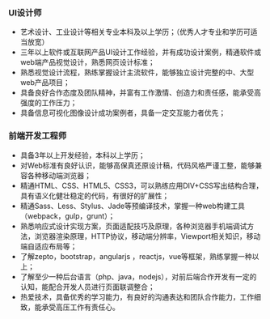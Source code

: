 ### UI设计师

* 艺术设计、工业设计等相关专业本科及以上学历；（优秀人才专业和学历可适当放宽）
* 三年以上软件或互联网产品UI设计工作经验，并有成功设计案例，精通软件或web端产品视觉设计，熟悉网页设计标准；
* 熟悉视觉设计流程，熟练掌握设计主流软件，能够独立设计完整的中、大型web产品项目；
* 具备良好合作态度及团队精神，并富有工作激情、创造力和责任感，能承受高强度的工作压力；
* 具备信息可视化图像设计成功案例者，具备一定交互能力者优先；

### 前端开发工程师

* 具备3年以上开发经验，本科以上学历；
* 对Web标准有良好认识，能够高保真还原设计稿，代码风格严谨工整，能够兼容各种移动端浏览器；
* 精通HTML、CSS、HTML5、CSS3，可以熟练应用DIV+CSS写出结构合理，具有语义化健壮稳定的代码，有很好的扩展性；
* 精通Sass、Less、Stylus、Jade等预编译技术，掌握一种web构建工具（webpack，gulp，grunt）；
* 熟悉响应式设计实现方案，页面适配技巧及原理，各种浏览器手机端调试方法，浏览器渲染原理，HTTP协议，移动端分辨率，Viewport相关知识，移动端自适应布局等；
* 了解zepto，bootstrap，angularjs ，reactjs，vue等框架，熟练掌握一种以上；
* 了解至少一种后台语言（php、java，nodejs），对前后端合作开发有一定的认知，能配合开发人员进行页面联调整合；
* 热爱技术，具备优秀的学习能力，有良好的沟通表达和团队合作能力，工作细致，能承受高压工作有责任心。